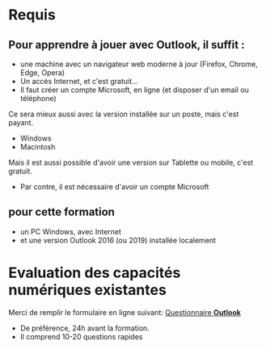 # Requis
## Pour apprendre à jouer avec Outlook, il suffit :
* une machine avec un navigateur web moderne à jour (Firefox, Chrome, Edge, Opera)
* Un accès Internet, et c'est gratuit...
* Il faut créer un compte Microsoft, en ligne (et disposer d'un email ou téléphone)

Ce sera mieux aussi avec la version installée sur un poste, mais c'est payant.
* Windows
* Macintosh

Mais il est aussi possible d'avoir une version sur Tablette ou mobile, c'est gratuit.
* Par contre, il est nécessaire d'avoir un compte Microsoft

## pour cette formation
* un PC Windows, avec Internet
* et une version Outlook 2016 (ou 2019) installée localement

# Evaluation des capacités numériques existantes
Merci de remplir le formulaire en ligne suivant: [Questionnaire **Outlook**](https://forms.office.com/Pages/ResponsePage.aspx?id=k09IxleYD0Cqq_0bRF9fXRHyvkwKnSdCsfql1ulu4mJUOVpSVFZHWVJNUFJTSFpIWkdESVA3N1RXRCQlQCN0PWcu)
* De préférence, 24h avant la formation.
* Il comprend 10-20 questions rapides
